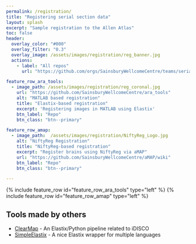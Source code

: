 ```yaml
---
permalink: /registration/
title: "Registering serial section data"
layout: splash
excerpt: "Sample registration to the Allen Atlas"
toc: false
header:
  overlay_color: "#000"
  overlay_filter: "0.3"
  overlay_image: /assets/images/registration/reg_banner.jpg
  actions:
    - label: "All repos"
      url: "https://github.com/orgs/SainsburyWellcomeCentre/teams/serial2p/repositories"

feature_row_ara_tools:
  - image_path: /assets/images/registration/reg_coronal.jpg
    url: "https://github.com/SainsburyWellcomeCentre/ara_tools"
    alt: "MATLAB based registration"
    title: "Elastix-based registration"
    excerpt: 'Registering images in MATLAB using Elastix'
    btn_label: "Repo"
    btn_class: "btn--primary"

feature_row_amap:
  - image_path:  /assets/images/registration/NiftyReg_Logo.jpg
    alt: "NiftyReg Registration"
    title: "NiftyReg-based registration"
    excerpt: "Register brains using NiftyReg via aMAP"
    url: "https://github.com/SainsburyWellcomeCentre/aMAP/wiki"
    btn_label: "Repo"
    btn_class: "btn--primary"

---
```


{% include feature_row id="feature_row_ara_tools" type="left" %}
{% include feature_row id="feature_row_amap"      type="left" %}

## Tools made by others
- [ClearMap](https://idisco.info/) - An Elastix/Python pipeline related to iDISCO
- [SimpleElastix](https://simpleelastix.github.io/) - A nice Elastix wrapper for multiple languages
